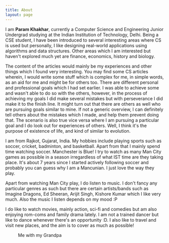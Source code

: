 ```yaml
---
title: About
layout: page
---
```


I am **Param Khakhar**, currently a Computer Science and Engineering Junior Undergrad studying at the Indian Institution of Technology, Delhi. Being a CSE student, I have been introduced to several interesting areas where CS is used but personally, I like designing real-world applications using algorithms and data structures. Other areas which I am interested but haven't explored much yet are finance, economics, history and biology.

The content of the articles would mainly be my experiences and other things which I found very interesting. You may find some CS articles wherein, I would write some stuff which is complex for me, in simple words, as an aid for me and might be for others too. There are different personal and professional goals which I had set earlier. I was able to achieve some and wasn't able to do so with the others, however, in the process of achieving my goals I did make several mistakes but with perseverance I did make it to the finish line. It might turn out that there are others as well who are pursuing goals similar to mine. If not a generic overview, I can definitely tell others about the mistakes which I made, and help them prevent doing that. The scenario is also true vice versa where I am pursuing a particular goal and I do look out for experiences of others. Well, I think it's the purpose of existence of life, and kind of similar to evolution. 

I am from Rajkot, Gujarat, India. My hobbies include playing sports such as soccer, cricket, badminton, and basketball. Apart from that I mainly spend time watching soccer. Manchester is Blue! I try to watch as many Man City games as possible in a season irregardless of what IST time are they taking place. It's about 7 years since I started actively following soccer and probably you can guess why I am a Mancunian. I just love the way they play. 

Apart from watching Man City play, I do listen to music. I don't fancy any particular genres as such but there are certain artists/bands such as Imagine Dragons, Ed Sheeran, Arijit Singh, Kishore Kumar which I like very much. Also the music I listen depends on my mood :P

I do like to watch movies, mainly action, sci-fi and comedies but am also enjoying rom-coms and family drama lately. I am not a trained dancer but like to dance whenever there's an opportunity :D. I also like to travel and visit new places, and the aim is to cover as much as possible!

<figure class="align-center">
  <a href="#"><img src="{{ '/images/DSC_0893.JPG' | absolute_url }}" alt=""></a>
  <figcaption>Me with my Grandpa</figcaption>
</figure> 
